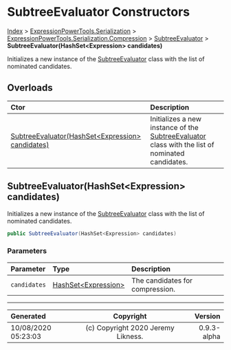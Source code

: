 ﻿# SubtreeEvaluator Constructors

[Index](../index.md) > [ExpressionPowerTools.Serialization](ExpressionPowerTools.Serialization.a.md) > [ExpressionPowerTools.Serialization.Compression](ExpressionPowerTools.Serialization.Compression.n.md) > [SubtreeEvaluator](ExpressionPowerTools.Serialization.Compression.SubtreeEvaluator.cs.md) > **SubtreeEvaluator(HashSet&lt;Expression> candidates)**

Initializes a new instance of the [SubtreeEvaluator](ExpressionPowerTools.Serialization.Compression.SubtreeEvaluator.cs.md) class
            with the list of nominated candidates.

## Overloads

| Ctor | Description |
| :-- | :-- |
| [SubtreeEvaluator(HashSet&lt;Expression> candidates)](#subtreeevaluatorhashsetexpression-candidates) | Initializes a new instance of the [SubtreeEvaluator](ExpressionPowerTools.Serialization.Compression.SubtreeEvaluator.cs.md) class            with the list of nominated candidates. |

## SubtreeEvaluator(HashSet&lt;Expression> candidates)

Initializes a new instance of the [SubtreeEvaluator](ExpressionPowerTools.Serialization.Compression.SubtreeEvaluator.cs.md) class
            with the list of nominated candidates.

```csharp
public SubtreeEvaluator(HashSet<Expression> candidates)
```

### Parameters

| Parameter | Type | Description |
| :-- | :-- | :-- |
| `candidates` | [HashSet&lt;Expression>](https://docs.microsoft.com/dotnet/api/system.collections.generic.hashset-1) | The candidates for compression. |



---

| Generated | Copyright | Version |
| :-- | :-: | --: |
| 10/08/2020 05:23:03 | (c) Copyright 2020 Jeremy Likness. | 0.9.3-alpha |
